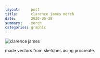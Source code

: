 ```yaml
---
layout:     post
title:      clarence james merch
date:       2020-05-28
summary:    merch
categories: graphic
---
```


![clarence james](https://i.imgur.com/Zikeane.png)

made vectors from sketches using procreate. 

